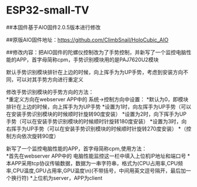 # ESP32-small-TV
##本固件基于AIO固件2.0.5版本进行修改

##原版AIO固件地址：https://github.com/ClimbSnail/HoloCubic_AIO

##修改内容：把AIO固件的陀螺仪控制改为了手势控制，并新写了一个监控电脑性能的APP，首字母简称cpm，手势识别模块用的是PAJ7620U2模块


默认手势识别模块排针在上边的时候，向上挥手为为UP手势，考虑到安装方向不同，可以对其手势方向进行重定义<br>

修改手势识别模块的手势方向的方法：<br>
*重定义方向在webserver APP中的 系统->控制方向中设置：
*默认为0，即模块排针在上边的时候，向上挥手为为UP手势
*设置为1时，向左挥手为UP手势（可以在安装手势识别模块的时候顺时针旋转90度安装）
*设置为2时，向下挥手为UP手势（可以在安装手势识别模块的时候顺时针旋转180度安装）
*设置为3时，向右挥手为UP手势（可以在安装手势识别模块的时候顺时针旋转270度安装）
*（控制方向依次旋转90度）
    
新写了一个监控电脑性能的APP，首字母简称cpm,使用方法：<br>
*首先在webserver APP中的 电脑性能监控这一栏中填入上位机IP地址和端口号
*本APP采用tcp协议传输数据，数据为一串字符串，格式为(CPU占用率,CPU频率,CPU温度,GPU占用率,GPU温度\n)(不带括号，中间用英文逗号隔开，最后加一个换行符)
*上位机为server，APP为client
